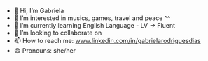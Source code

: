 - 👋 Hi, I’m Gabriela
- 👀 I’m interested in musics, games, travel and peace ^^
- 🌱 I’m currently learning English Language - LV -> Fluent
- 💞️ I’m looking to collaborate on 
- 📫 How to reach me: www.linkedin.com/in/gabrielarodriguesdias
- 😄 Pronouns: she/her

<!---
AsunaSz/AsunaSz is a ✨ special ✨ repository because its `README.md` (this file) appears on your GitHub profile.
You can click the Preview link to take a look at your changes.
--->
